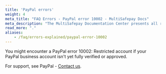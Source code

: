 ```yaml
---
title: 'PayPal errors'
weight: 4
meta_title: "FAQ Errors - PayPal error 10002 - MultiSafepay Docs"
meta_description: "The MultiSafepay Documentation Center presents all relevant information about our Plugins and API. You can also find support pages for payment methods, tools and general questions as well as the contact details of our Support and Integration Teams."
read_more: "."
aliases:
    - /faq/errors-explained/paypal-error-10002
---
```


You might encounter a PayPal error 10002: Restricted account if your PayPal business account isn't yet fully verified or approved. 

For support, see PayPal - [Contact us](https://www.paypal.com/us/smarthelp/contact-us).
